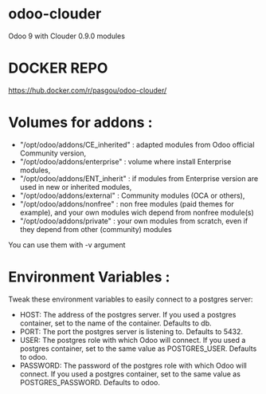 # odoo-clouder

Odoo 9 with Clouder 0.9.0 modules


# DOCKER REPO
https://hub.docker.com/r/pasgou/odoo-clouder/

# Volumes for addons :
* "/opt/odoo/addons/CE_inherited" : adapted modules from Odoo official Community version,
* "/opt/odoo/addons/enterprise" : volume where install Enterprise modules,
* "/opt/odoo/addons/ENT_inherit" : if modules from Enterprise version are used in new or inherited modules,
* "/opt/odoo/addons/external" : Community modules (OCA or others),
* "/opt/odoo/addons/nonfree" : non free modules (paid themes for example), and your own modules wich depend from nonfree module(s)
* "/opt/odoo/addons/private" : your own modules from scratch, even if they depend from other (community) modules

You can use them with -v argument

# Environment Variables :

Tweak these environment variables to easily connect to a postgres server:

* HOST: The address of the postgres server. If you used a postgres container, set to the name of the container. Defaults to db.
* PORT: The port the postgres server is listening to. Defaults to 5432.
* USER: The postgres role with which Odoo will connect. If you used a postgres container, set to the same value as  POSTGRES_USER. Defaults to odoo.
* PASSWORD: The password of the postgres role with which Odoo will connect. If you used a postgres container, set to the same value as POSTGRES_PASSWORD. Defaults to odoo.